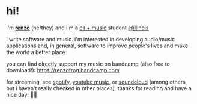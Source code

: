 

# hi!

i'm [**renzo**](https://www.renzomledesma.me/) (he/they) and i'm a [cs + music](https://music.illinois.edu/bachelor-science-computer-science-music) student [@illinois](https://github.com/illinois)

i write software and music. i'm interested in developing audio/music applications and, in general, software to improve people's lives and make the world a better place

you can find directly support my music on bandcamp (also free to download!): <https://renzofrog.bandcamp.com>

for streaming, see [spotify](https://open.spotify.com/artist/67x7VFpryOlE3xgbbwICPX?si=ob5FRl4kSVamdThlLBbuDg), [youtube music](https://music.youtube.com/playlist?list=OLAK5uy_nzBLxZrV6tndeRXSgSwWHv4UOv3GmSIBU&feature=share), or [soundcloud](https://soundcloud.com/renzofrog) (among others, but i haven't really checked in other places). thanks for reading and have a nice day! 🌱💜
